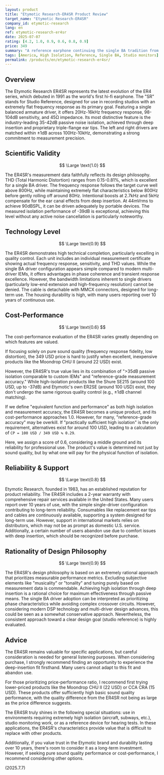 ```yaml
---
layout: product
title: "Etymotic Research-ER4SR Product Review"
target_name: "Etymotic Research-ER4SR"
company_id: etymotic-research
lang: en
ref: etymotic-research-er4sr
date: 2025-07-07
rating: [4.2, 1.0, 0.9, 0.6, 0.8, 0.9]
price: 349
summary: "A reference earphone continuing the single BA tradition from the 1991 ER4, pursuing measurement accuracy. Its exceptional >35dB isolation, comparable to custom IEMs, and a precise soundstage from drivers matched within ±1dB, offer unique value. While cheaper alternatives exist for sound quality alone, as a unique choice combining both isolation and measurement accuracy, it delivers high cost-performance for professional use and in specific environments."
tags: [America, High Isolation, Reference, Single BA, Studio monitors]
permalink: /products/en/etymotic-research-er4sr/
---
```

## Overview

The Etymotic Research ER4SR represents the latest evolution of the ER4 series, which debuted in 1991 as the world's first hi-fi earphone. The "SR" stands for Studio Reference, designed for use in recording studios with an extremely flat frequency response as its primary goal. Featuring a single balanced armature driver, it offers 20Hz-16kHz frequency response, 98-104dB sensitivity, and 45Ω impedance. Its most distinctive feature is the industry-leading 35-42dB passive noise isolation, achieved through deep insertion and proprietary triple-flange ear tips. The left and right drivers are matched within ±1dB across 100Hz-10kHz, demonstrating a strong commitment to measurement precision.

## Scientific Validity

$$ \Large \text{1.0} $$

The ER4SR's measurement data faithfully reflects its design philosophy. THD (Total Harmonic Distortion) ranges from 0.15-0.81%, which is excellent for a single BA driver. The frequency response follows the target curve well above 800Hz, while maintaining extremely flat characteristics below 800Hz before gently rolling off around 80Hz. Intentional boosts at 2.7kHz and 5kHz compensate for the ear canal effects from deep insertion. At 44mVrms to achieve 90dBSPL, it can be driven adequately by portable devices. The measured isolation performance of -39dB is exceptional, achieving this level without any active noise cancellation is particularly noteworthy.

## Technology Level

$$ \Large \text{0.9} $$

The ER4SR demonstrates high technical completion, particularly excelling in quality control. Each unit includes an individual measurement certificate showing actual frequency response, sensitivity, and THD values. While the single BA driver configuration appears simple compared to modern multi-driver IEMs, it offers advantages in phase coherence and transient response excellence. However, the bandwidth limitations inherent to single drivers (particularly low-end extension and high-frequency resolution) cannot be denied. The cable is detachable with MMCX connectors, designed for long-term use. The housing durability is high, with many users reporting over 10 years of continuous use.

## Cost-Performance

$$ \Large \text{0.6} $$

The cost-performance evaluation of the ER4SR varies greatly depending on which features are valued.

If focusing solely on pure sound quality (frequency response fidelity, low distortion), the 349 USD price is hard to justify when excellent, inexpensive products like the Moondrop CHU II (around 22 USD) exist.

However, the ER4SR's true value lies in its combination of ">35dB passive isolation comparable to custom IEMs" and "reference-grade measurement accuracy." While high-isolation products like the Shure SE215 (around 100 USD, up to -37dB) and Etymotic's own ER2SE (around 100 USD) exist, they don't undergo the same rigorous quality control (e.g., ±1dB channel matching).

If we define "equivalent function and performance" as both high isolation and measurement accuracy, the ER4SR becomes a unique product, and its cost-performance approaches 1.0. However, for many, "reference-grade accuracy" may be overkill. If "practically sufficient high isolation" is the only requirement, alternatives exist for around 100 USD, leading to a calculation of `CP = 100 USD / 349 USD ≒ 0.29`.

Here, we assign a score of 0.6, considering a middle ground and its reliability for professional use. The product's value is determined not just by sound quality, but by what one will pay for the physical function of isolation.

## Reliability & Support

$$ \Large \text{0.8} $$

Etymotic Research, founded in 1983, has an established reputation for product reliability. The ER4SR includes a 2-year warranty with comprehensive repair services available in the United States. Many users report over 10 years of use, with the simple single-driver configuration contributing to long-term reliability. Consumables like replacement ear tips and cables are continuously available, supporting a system designed for long-term use. However, support in international markets relies on distributors, which may not be as prompt as domestic U.S. service. Additionally, a certain number of users abandon use due to comfort issues with deep insertion, which should be recognized before purchase.

## Rationality of Design Philosophy

$$ \Large \text{0.9} $$

The ER4SR's design philosophy is based on an extremely rational approach that prioritizes measurable performance metrics. Excluding subjective elements like "musicality" or "tonality" and tuning purely based on measurement data is commendable. Achieving high isolation through deep insertion is a rational choice for maximum effectiveness through passive means. The single BA driver adoption can be interpreted as prioritizing phase characteristics while avoiding complex crossover circuits. However, considering modern DSP technology and multi-driver design advances, this could be seen as a somewhat conservative approach. Nevertheless, the consistent approach toward a clear design goal (studio reference) is highly evaluated.

## Advice

The ER4SR remains valuable for specific applications, but careful consideration is needed for general listening purposes. When considering purchase, I strongly recommend finding an opportunity to experience the deep-insertion fit firsthand. Many users cannot adapt to this fit and abandon use.

For those prioritizing price-performance ratio, I recommend first trying lower-priced products like the Moondrop CHU II (22 USD) or CCA CRA (15 USD). These products offer sufficiently high basic sound quality performance, with the quality difference from the ER4SR not being as large as the price difference suggests.

The ER4SR truly shines in the following special situations: use in environments requiring extremely high isolation (aircraft, subways, etc.), studio monitoring work, or as a reference device for hearing tests. In these applications, the ER4SR's characteristics provide value that is difficult to replace with other products.

Additionally, if you value trust in the Etymotic brand and durability lasting over 10 years, there's room to consider it as a long-term investment. However, if seeking pure sound quality performance or cost-performance, I recommend considering other options.

(2025.7.7)